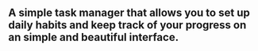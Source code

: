 ## A simple task manager that allows you to set up daily habits and keep track of your progress on an simple and beautiful interface.


